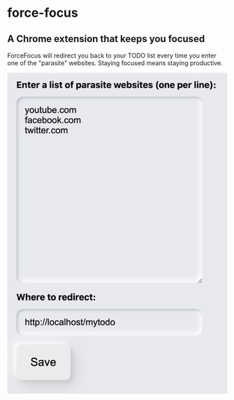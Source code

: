 # force-focus
## A Chrome extension that keeps you focused


ForceFocus will redirect you back to your TODO list every time you enter one of the "parasite" websites.
Staying focused means staying productive.

![Screenshot](screenshots/screenshot.png "Options page")
